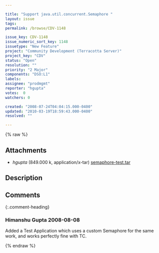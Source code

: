 ```yaml
---

title: "Support java.util.concurrent.Semaphore "
layout: issue
tags: 
permalink: /browse/CDV-1148

issue_key: CDV-1148
issue_numeric_sort_key: 1148
issuetype: "New Feature"
project: "Community Development (Terracotta Server)"
project_key: "CDV"
status: "Open"
resolution: ""
priority: "2 Major"
components: "DSO:L1"
labels: 
assignee: "prodmgmt"
reporter: "hgupta"
votes:  0
watchers: 0

created: "2008-07-24T04:04:15.000-0400"
updated: "2010-03-19T18:59:43.000-0400"
resolved: ""

---
```




{% raw %}


## Attachments

* <em>hgupta</em> (849.000 k, application/x-tar) [semaphore-test.tar](/attachments/CDV/CDV-1148/semaphore-test.tar)




## Description

<div markdown="1" class="description">



</div>

## Comments


{:.comment-heading}
### **Himanshu Gupta** <span class="date">2008-08-08</span>

<div markdown="1" class="comment">

Added a Test Application which uses a custom Semaphore for the same work, and works perfectly fine with TC.

</div>



{% endraw %}
